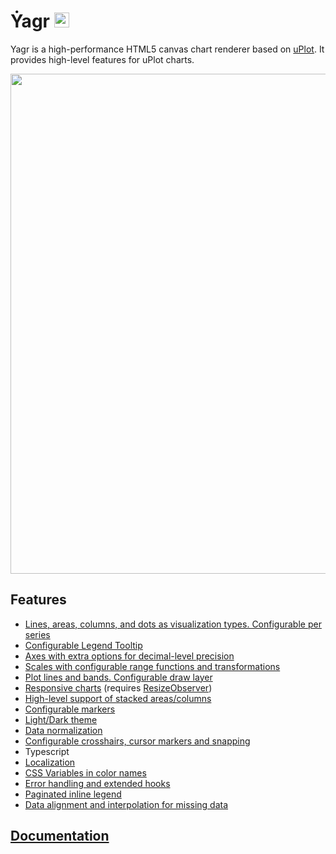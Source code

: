 # Ẏagr <img src="./docs/assets/yagr.svg" width="24px" height="24px">

Yagr is a high-performance HTML5 canvas chart renderer based on [uPlot](https://github.com/leeoniya/uPlot). It provides high-level features for uPlot charts.

<img src="./docs/assets/demo.png" width="800" >

## Features

-   [Lines, areas, columns, and dots as visualization types. Configurable per series](https://yagr.tech/en/api/visualization)
-   [Configurable Legend Tooltip](https://yagr.tech/en/plugins/tooltip)
-   [Axes with extra options for decimal-level precision](https://yagr.tech/en/api/axes)
-   [Scales with configurable range functions and transformations](https://yagr.tech/en/api/scales)
-   [Plot lines and bands. Configurable draw layer](https://yagr.tech/en/plugins/plot-lines)
-   [Responsive charts](https://yagr.tech/en/api/settings#adaptivity) (requires [ResizeObserver](https://developer.mozilla.org/en-US/docs/Web/API/ResizeObserver))
-   [High-level support of stacked areas/columns](https://yagr.tech/en/api/scales#stacking)
-   [Configurable markers](./docs/api/markers.md)
-   [Light/Dark theme](https://yagr.tech/en/api/settings#theme)
-   [Data normalization](https://yagr.tech/en/api/scales#normalization)
-   [Configurable crosshairs, cursor markers and snapping](https://yagr.tech/en/api/cursor)
-   Typescript
-   [Localization](https://yagr.tech/en/api/settings#localization)
-   [CSS Variables in color names](https://yagr.tech/en/api/css)
-   [Error handling and extended hooks](https://yagr.tech/en/api/lifecycle)
-   [Paginated inline legend](https://yagr.tech/en/plugins/legend)
-   [Data alignment and interpolation for missing data](https://yagr.tech/en/api/data-processing)

## [Documentation](https://yagr.tech)
